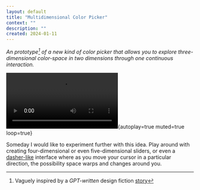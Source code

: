 ```yaml
---
layout: default
title: "Multidimensional Color Picker"
context: ""
description: ""
created: 2024-01-11
---
```


*An prototype[^inspiration] of a new kind of color picker that allows you to explore three-dimensional color-space in two dimensions through one continuous interaction.*

![](/files/videos/multidimensional-color-picker.mp4){autoplay=true muted=true loop=true}

[^inspiration]: Vaguely inspired by a *GPT-written* design fiction [story](/stories/on-the-paths-of-nonsense#lok1)

Someday I would like to experiment further with this idea. Play around with creating four-dimensional or even five-dimensional sliders, or even a [dasher-like](https://www.inference.org.uk/dasher/) interface where as you move your cursor in a particular direction, the possibility space warps and changes around you.